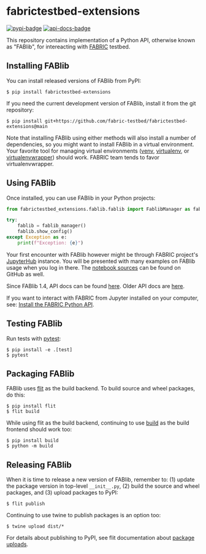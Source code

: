 # fabrictestbed-extensions

[![pypi-badge]][pypy] [![api-docs-badge]][api-docs]

This repository contains implementation of a Python API, otherwise
known as "FABlib", for intereacting with [FABRIC][fabric] testbed.


## Installing FABlib

You can install released versions of FABlib from PyPI:

```console
$ pip install fabrictestbed-extensions
```

If you need the current development version of FABlib, install it from
the git repository:

```console
$ pip install git+https://github.com/fabric-testbed/fabrictestbed-extensions@main
```

Note that installing FABlib using either methods will also install a
number of dependencies, so you might want to install FABlib in a
virtual environment. Your favorite tool for managing virtual
environments ([venv], [virtualenv], or [virtualenvwrapper]) should
work. FABRIC team tends to favor virtualenvwrapper.


## Using FABlib

Once installed, you can use FABlib in your Python projects:

```python
from fabrictestbed_extensions.fablib.fablib import FablibManager as fablib_manager

try:
    fablib = fablib_manager()
    fablib.show_config()
except Exception as e:
    print(f"Exception: {e}")
```

Your first encounter with FABlib however might be through FABRIC
project's [JupyterHub][fabric-jupyter] instance. You will be presented
with many examples on FABlib usage when you log in there. The
[notebook sources][fabric-jupyter-examples] can be found on GitHub as
well.

Since FABlib 1.4, API docs can be found [here][fablib-api-rtd]. Older
API docs are [here][fablib-api-old].

If you want to interact with FABRIC from Jupyter installed on your
computer, see: [Install the FABRIC Python API][fablib-install].


## Testing FABlib

Run tests with [pytest]:

```console
$ pip install -e .[test]
$ pytest
```

## Packaging FABlib

FABlib uses [flit] as the build backend.  To build source and wheel
packages, do this:

```console
$ pip install flit
$ flit build
```

While using flit as the build backend, continuing to use [build] as
the build frontend should work too:

```
$ pip install build
$ python -m build
```


## Releasing FABlib

When it is time to release a new version of FABlib, remember to: (1)
update the package version in top-level `__init__.py`, (2) build the
source and wheel packages, and (3) upload packages to PyPI:

```console
$ flit publish
```

Continuing to use twine to publish packages is an option too:

```console
$ twine upload dist/*
```

For details about publishing to PyPI, see flit documentation about
[package uploads].


<!-- URLs -->

[pypy]: https://pypi.org/project/fabrictestbed-extensions/
[pypi-badge]: https://img.shields.io/pypi/v/fabrictestbed-extensions?style=plastic (PyPI)

[api-docs]: https://fabric-fablib.readthedocs.io/en/latest/?badge=latest
[api-docs-badge]: https://readthedocs.org/projects/fabric-fablib/badge/?version=latest (Documentation Status)

[fabric]: https://fabric-testbed.net/

[venv]: https://docs.python.org/3/library/venv.html
[virtualenv]: https://virtualenv.pypa.io/en/latest/
[virtualenvwrapper]: https://virtualenvwrapper.readthedocs.io/en/latest/

[fabric-jupyter]: https://jupyter.fabric-testbed.net/
[fabric-jupyter-examples]: https://github.com/fabric-testbed/jupyter-examples
[fablib-install]: https://learn.fabric-testbed.net/knowledge-base/install-the-python-api/

[fablib-api-rtd]: https://fabric-fablib.readthedocs.io/en/latest/
[fablib-api-old]: https://learn.fabric-testbed.net/docs/fablib/fablib.html

[flit]: https://flit.pypa.io/en/stable/
[package uploads]: https://flit.pypa.io/en/latest/upload.html

[build]: https://pypi.org/project/build/
[pytest]: https://pypi.org/project/pytest/

